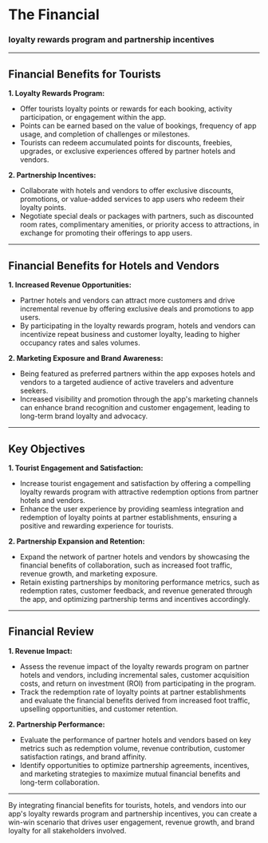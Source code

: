 # The Financial

### loyalty rewards program and partnership incentives

---

## Financial Benefits for Tourists

**1. Loyalty Rewards Program:**

- Offer tourists loyalty points or rewards for each booking, activity participation, or engagement within the app.
- Points can be earned based on the value of bookings, frequency of app usage, and completion of challenges or milestones.
- Tourists can redeem accumulated points for discounts, freebies, upgrades, or exclusive experiences offered by partner hotels and vendors.

**2. Partnership Incentives:**

- Collaborate with hotels and vendors to offer exclusive discounts, promotions, or value-added services to app users who redeem their loyalty points.
- Negotiate special deals or packages with partners, such as discounted room rates, complimentary amenities, or priority access to attractions, in exchange for promoting their offerings to app users.

---

## Financial Benefits for Hotels and Vendors

**1. Increased Revenue Opportunities:**

- Partner hotels and vendors can attract more customers and drive incremental revenue by offering exclusive deals and promotions to app users.
- By participating in the loyalty rewards program, hotels and vendors can incentivize repeat business and customer loyalty, leading to higher occupancy rates and sales volumes.

**2. Marketing Exposure and Brand Awareness:**

- Being featured as preferred partners within the app exposes hotels and vendors to a targeted audience of active travelers and adventure seekers.
- Increased visibility and promotion through the app's marketing channels can enhance brand recognition and customer engagement, leading to long-term brand loyalty and advocacy.

---

## Key Objectives

**1. Tourist Engagement and Satisfaction:**

- Increase tourist engagement and satisfaction by offering a compelling loyalty rewards program with attractive redemption options from partner hotels and vendors.
- Enhance the user experience by providing seamless integration and redemption of loyalty points at partner establishments, ensuring a positive and rewarding experience for tourists.

**2. Partnership Expansion and Retention:**

- Expand the network of partner hotels and vendors by showcasing the financial benefits of collaboration, such as increased foot traffic, revenue growth, and marketing exposure.
- Retain existing partnerships by monitoring performance metrics, such as redemption rates, customer feedback, and revenue generated through the app, and optimizing partnership terms and incentives accordingly.

---

## Financial Review

**1. Revenue Impact:**

- Assess the revenue impact of the loyalty rewards program on partner hotels and vendors, including incremental sales, customer acquisition costs, and return on investment (ROI) from participating in the program.
- Track the redemption rate of loyalty points at partner establishments and evaluate the financial benefits derived from increased foot traffic, upselling opportunities, and customer retention.

**2. Partnership Performance:**

- Evaluate the performance of partner hotels and vendors based on key metrics such as redemption volume, revenue contribution, customer satisfaction ratings, and brand affinity.
- Identify opportunities to optimize partnership agreements, incentives, and marketing strategies to maximize mutual financial benefits and long-term collaboration.

---

By integrating financial benefits for tourists, hotels, and vendors into our app's loyalty rewards program and partnership incentives, you can create a win-win scenario that drives user engagement, revenue growth, and brand loyalty for all stakeholders involved.
